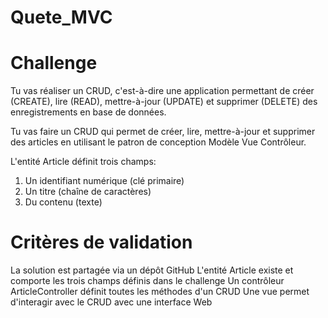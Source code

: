 # Quete_MVC

# Challenge
Tu vas réaliser un CRUD, c'est-à-dire une application permettant de créer (CREATE), lire (READ), mettre-à-jour (UPDATE) et supprimer (DELETE) des enregistrements en base de données.

Tu vas faire un CRUD qui permet de créer, lire, mettre-à-jour et supprimer des articles en utilisant le patron de conception Modèle Vue Contrôleur.

L'entité Article définit trois champs:
1. Un identifiant numérique (clé primaire)
2. Un titre (chaîne de caractères)
3. Du contenu (texte)

# Critères de validation
La solution est partagée via un dépôt GitHub
L'entité Article existe et comporte les trois champs définis dans le challenge
Un contrôleur ArticleController définit toutes les méthodes d'un CRUD
Une vue permet d'interagir avec le CRUD avec une interface Web

